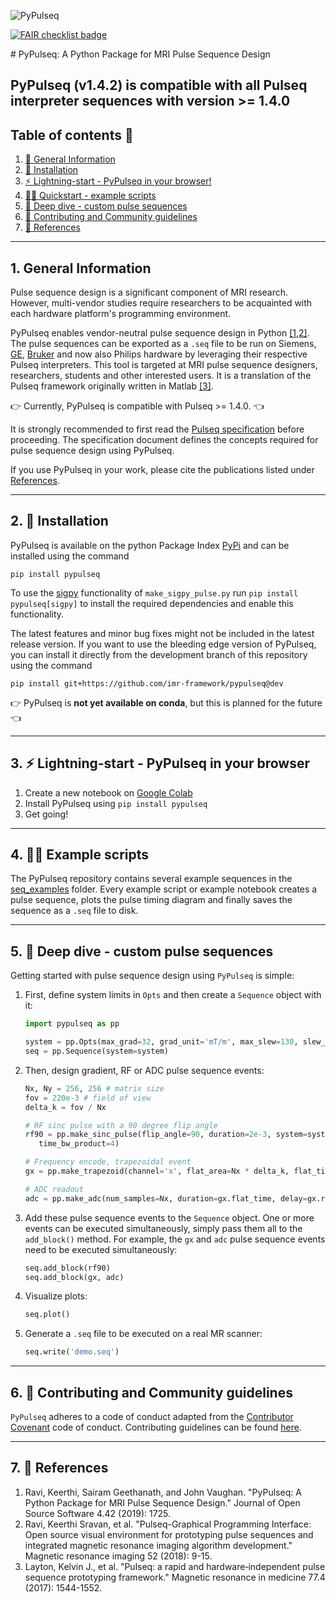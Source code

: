 <p align="center">

![PyPulseq](logo.png)

</p>

<p align = "left">
    
[![FAIR checklist badge](https://fairsoftwarechecklist.net/badge.svg)](https://fairsoftwarechecklist.net/v0.2?f=31&a=32113&i=32322&r=133)

</p>
# PyPulseq: A Python Package for MRI Pulse Sequence Design

## PyPulseq (v1.4.2) is compatible with all Pulseq interpreter sequences with version >= 1.4.0

## Table of contents 🧾

1. [📃 General Information][section-general-info]
2. [🔨 Installation][section-installation]
3. [⚡ Lightning-start - PyPulseq in your browser!][section-lightning-start]
4. [🏃‍♂ Quickstart - example scripts][section-quickstart-examples]
5. [🤿 Deep dive - custom pulse sequences][section-deep-dive]
6. [👥 Contributing and Community guidelines][section-contributing]
7. [📖 References][section-references]

---

## 1. General Information

Pulse sequence design is a significant component of MRI research. However, multi-vendor studies require researchers to
be acquainted with each hardware platform's programming environment.

PyPulseq enables vendor-neutral pulse sequence design in Python [[1,2]][section-references]. The pulse sequences can be
exported as a `.seq` file to be run on Siemens, [GE], [Bruker] and now also Philips hardware by leveraging their respective Pulseq interpreters. This tool is targeted at MRI pulse sequence designers, researchers, students and other interested
users. It is a translation of the Pulseq framework originally written in Matlab [[3]][section-references].

👉 Currently, PyPulseq is compatible with Pulseq >= 1.4.0. 👈

It is strongly recommended to first read the [Pulseq specification]  before proceeding. The specification
document defines the concepts required for pulse sequence design using PyPulseq.

If you use PyPulseq in your work, please cite the publications listed under [References][section-references].

---

## 2. 🔨 Installation

PyPulseq is available on the python Package Index [PyPi](https://pypi.org/project/pypulseq/) and can be installed using the command

`pip install pypulseq`

To use the [sigpy](https://sigpy.readthedocs.io/en/latest/) functionality of `make_sigpy_pulse.py` run `pip install pypulseq[sigpy]` to install the required dependencies and enable this functionality.

The latest features and minor bug fixes might not be included in the latest release version. If you want to use the bleeding edge version of PyPulseq, you can install it directly from the development branch of this repository using the command

`pip install git+https://github.com/imr-framework/pypulseq@dev`

👉 PyPulseq is **not yet available on conda**, but this is planned for the future 👈

---

## 3. ⚡ Lightning-start - PyPulseq in your browser

1. Create a new notebook on [Google Colab][google-colab]
2. Install PyPulseq using `pip install pypulseq`
3. Get going!

---

## 4. 🏃‍♂ Example scripts

The PyPulseq repository contains several example sequences in the [seq_examples](/pypulseq/seq_examples/) folder. Every example script or example notebook creates a pulse sequence, plots the pulse timing diagram and finally saves the sequence as a `.seq` file to disk.

---

## 5. 🤿 Deep dive - custom pulse sequences

Getting started with pulse sequence design using `PyPulseq` is simple:

1. First, define system limits in `Opts` and then create a `Sequence` object with it:

    ```python
    import pypulseq as pp

    system = pp.Opts(max_grad=32, grad_unit='mT/m', max_slew=130, slew_unit='mT/m/ms')
    seq = pp.Sequence(system=system)
    ```

2. Then, design gradient, RF or ADC pulse sequence events:

    ```python
    Nx, Ny = 256, 256 # matrix size
    fov = 220e-3 # field of view
    delta_k = fov / Nx

    # RF sinc pulse with a 90 degree flip angle
    rf90 = pp.make_sinc_pulse(flip_angle=90, duration=2e-3, system=system, slice_thickness=5e-3, apodization=0.5,
       time_bw_product=4)

    # Frequency encode, trapezoidal event
    gx = pp.make_trapezoid(channel='x', flat_area=Nx * delta_k, flat_time=6.4e-3, system=system)

    # ADC readout
    adc = pp.make_adc(num_samples=Nx, duration=gx.flat_time, delay=gx.rise_time, system=system)
    ```

3. Add these pulse sequence events to the `Sequence` object. One or more events can be executed simultaneously, simply pass them all to the `add_block()` method. For example, the `gx` and `adc` pulse sequence events need to be executed simultaneously:

    ```python
    seq.add_block(rf90)
    seq.add_block(gx, adc)
    ```

4. Visualize plots:

    ```python
    seq.plot()
    ```

5. Generate a `.seq` file to be executed on a real MR scanner:

    ```python
    seq.write('demo.seq')
    ```

---

## 6. 👥 Contributing and Community guidelines

`PyPulseq` adheres to a code of conduct adapted from the [Contributor Covenant] code of conduct.
Contributing guidelines can be found [here][contrib-guidelines].

---

## 7. 📖 References

1. Ravi, Keerthi, Sairam Geethanath, and John Vaughan. "PyPulseq: A Python Package for MRI Pulse Sequence Design."
Journal of Open Source Software 4.42 (2019): 1725.
2. Ravi, Keerthi Sravan, et al. "Pulseq-Graphical Programming Interface: Open source visual environment for prototyping
pulse sequences and integrated magnetic resonance imaging algorithm development." Magnetic resonance imaging 52 (2018):
9-15.
3. Layton, Kelvin J., et al. "Pulseq: a rapid and hardware‐independent pulse sequence prototyping framework." Magnetic
resonance in medicine 77.4 (2017): 1544-1552.

[Bruker]: https://github.com/pulseq/bruker_interpreter
[Contributor Covenant]: http://contributor-covenant.org
[GE]: https://toppemri.github.io
[Pulseq specification]: https://pulseq.github.io/specification.pdf
[contrib-guidelines]: https://github.com/imr-framework/pypulseq/blob/master/CONTRIBUTING.md
[google-colab]: https://colab.research.google.com/
[section-general-info]: #1-general-information
[section-contributing]: #7--contributing-and-community-guidelines
[section-deep-dive]: #6--deep-dive---custom-pulse-sequences
[section-installation]: #3--installation
[section-lightning-start]: #4--lightning-start---pypulseq-in-your-browser
[section-quickstart-examples]: #5--quickstart---example-scripts
[section-references]: #8--references

